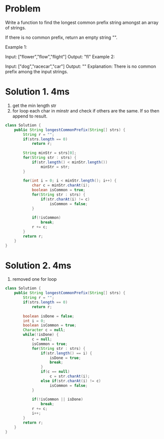 # Problem
Write a function to find the longest common prefix string amongst an array of strings.

If there is no common prefix, return an empty string "".

Example 1:

Input: ["flower","flow","flight"]
Output: "fl"
Example 2:

Input: ["dog","racecar","car"]
Output: ""
Explanation: There is no common prefix among the input strings.   

# Solution 1. 4ms
1. get the min length str
2. for loop each char in minstr and check if others are the same. If so then append to result.

```java
class Solution {
    public String longestCommonPrefix(String[] strs) {
        String r = "";
        if(strs.length == 0)
            return r;
        
        String minStr = strs[0];
        for(String str : strs) {
            if(str.length() < minStr.length())
                minStr = str;
        }
        
        for(int i = 0; i < minStr.length(); i++) {
            char c = minStr.charAt(i);
            boolean isCommon = true;
            for(String str : strs) {
                if(str.charAt(i) != c)
                    isCommon = false;
            }
            
            if(!isCommon)
                break;
            r += c;
        }
        return r;
    }
}
```

# Solution 2. 4ms
1. removed one for loop

```java
class Solution {
    public String longestCommonPrefix(String[] strs) {
        String r = "";
        if(strs.length == 0)
            return r;
        
        boolean isDone = false;
        int i = 0;
        boolean isCommon = true;
        Character c = null;
        while(!isDone) {
            c = null;
            isCommon = true;
            for(String str : strs) {
                if(str.length() == i) {
                    isDone = true;
                    break;
                }
                if(c == null)
                    c = str.charAt(i);
                else if(str.charAt(i) != c)
                    isCommon = false;
            }
            
            if(!isCommon || isDone)
                break;
            r += c;
            i++;
        }
        return r;
    }
}
```
